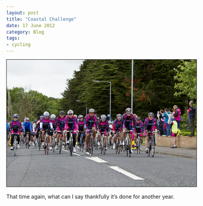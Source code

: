 ```yaml
---
layout: post
title: "Coastal Challenge"
date: 17 June 2012
category: Blog
tags:
- cycling
---
```


<div align="center" style="width:image width 600px;font-size:80%;text-align:center;" ><img src="/images/2012/coastal-12/Coastal2012-33.jpg " width="600px" border="1"/></div>

That time again, what can I say thankfully it’s done for another year.

